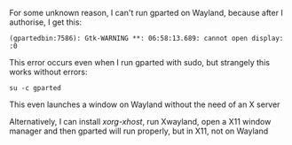 For some unknown reason, I can't run gparted on Wayland, because after I authorise, I get this:

```
(gpartedbin:7586): Gtk-WARNING **: 06:58:13.689: cannot open display: :0
```

This error occurs even when I run gparted with sudo, but strangely this works without errors:

```
su -c gparted
```

This even launches a window on Wayland without the need of an X server

Alternatively, I can install *xorg-xhost*, run Xwayland, open a X11 window manager and then gparted will run properly, but in X11, not on Wayland
